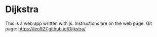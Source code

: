 # Dijkstra
This is a web app written with js. 
Instructions are on the web page. 
Git page:
https://leo927.github.io/Dijkstra/
